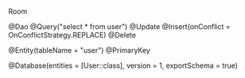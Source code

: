 Room

@Dao
 @Query("select * from user")
 @Update
 @Insert(onConflict = OnConflictStrategy.REPLACE)
 @Delete

@Entity(tableName = "user")
 @PrimaryKey

@Database(entities = [User::class], version = 1, exportSchema = true)